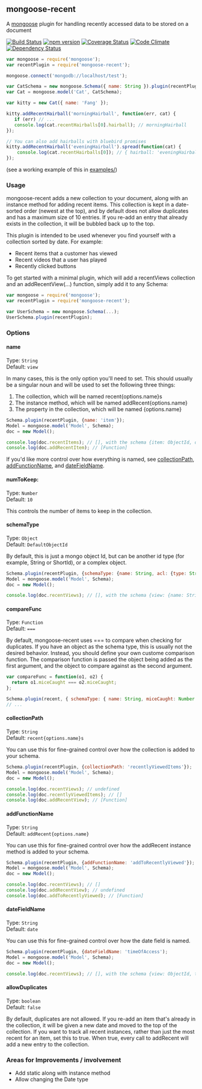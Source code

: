 ## mongoose-recent

A [mongoose](http://mongoosejs.com/) plugin for handling recently accessed data to be stored on a document

[![Build Status](https://travis-ci.org/jacob-meacham/mongoose-recent.svg?branch=develop)](https://travis-ci.org/jacob-meacham/mongoose-recent)
[![npm version](https://badge.fury.io/js/mongoose-recent.svg)](http://badge.fury.io/js/mongoose-recent)
[![Coverage Status](https://coveralls.io/repos/jacob-meacham/mongoose-recent/badge.svg?branch=develop)](https://coveralls.io/r/jacob-meacham/mongoose-recent?branch=develop)
[![Code Climate](https://codeclimate.com/github/jacob-meacham/mongoose-recent/badges/gpa.svg)](https://codeclimate.com/github/jacob-meacham/mongoose-recent)
[![Dependency Status](https://www.versioneye.com/user/projects/554911185d4f9a0b9900127c/badge.svg?style=flat)](https://www.versioneye.com/user/projects/554911185d4f9a0b9900127c)

```javascript
var mongoose = require('mongoose');
var recentPlugin = require('mongoose-recent');

mongoose.connect('mongodb://localhost/test');

var CatSchema = new mongoose.Schema({ name: String }).plugin(recentPlugin, {name: 'hairball', schemaType: String});
var Cat = mongoose.model('Cat', CatSchema);

var kitty = new Cat({ name: 'Fang' });

kitty.addRecentHairball('morningHairball', function(err, cat) {
   if (err) // ...
   console.log(cat.recentHairballs[0].hairball); // morningHairball 
});

// You can also add hairballs with bluebird promises
kitty.addRecentHairball('eveningHairball').spread(function(cat) {
    console.log(cat.recentHairballs[0]); // { hairball: 'eveningHairball', date: Tue May 05 2015 10:17:53 }
});
```
(see a working example of this in [examples/](../blob/master/examples/))

### Usage
mongoose-recent adds a new collection to your document, along with an instance method for adding recent items. This collection is kept in a date-sorted order (newest at the top), and by default does not allow duplicates and has a maximum size of 10 entries. If you re-add an entry that already exists in the collection, it will be bubbled back up to the top.

This plugin is intended to be used whenever you find yourself with a collection sorted by date. For example:
* Recent items that a customer has viewed
* Recent videos that a user has played
* Recently clicked buttons

To get started with a minimal plugin, which will add a recentViews collection and an addRecentView(...) function, simply add it to any Schema:

```javascript
var mongoose = require('mongoose');
var recentPlugin = require('mongoose-recent');

var UserSchema = new mongoose.Schema(...);
UserSchema.plugin(recentPlugin);
```

### Options
#### name
Type: `String`<br/>
Default: `view`

In many cases, this is the only option you'll need to set. This should usually be a singular noun and will be used to set the following three things:

1. The collection, which will be named recent{options.name}s
2. The instance method, which will be named addRecent{options.name}
3. The property in the collection, which will be named {options.name}

```javascript
Schema.plugin(recentPlugin, {name: 'item'});
Model = mongoose.model('Model', Schema);
doc = new Model();

console.log(doc.recentItems); // [], with the schema {item: ObjectId, date: Date}
console.log(doc.addRecentItem); // [Function]
```

If you'd like more control over how everything is named, see [collectionPath](#collectionpath), [addFunctionName](#addfunctionname), and [dateFieldName](#datefieldname).

#### numToKeep:
Type: `Number`<br/>
Default: `10`

This controls the number of items to keep in the collection.

#### schemaType
Type: `Object`<br/>
Default: `DefaultObjectId`

By default, this is just a mongo object Id, but can be another id type (for example, String or ShortId), or a complex object.

```javascript
Schema.plugin(recentPlugin, {schemaType: {name: String, acl: {type: String, 'default': 'user'});
Model = mongoose.model('Model', Schema);
doc = new Model();

console.log(doc.recentViews); // [], with the schema {view: {name: String, acl: {type: String, 'default': 'user'}, date: Date}
```

#### compareFunc
Type: `Function`<br/>
Default: `===`

By default, mongoose-recent uses === to compare when checking for duplicates. If you have an object as the schema type, this is usually not the desired behavior. Instead, you should define your own custome comparison function. The comparison function is passed the object being added as the first argument, and the object to compare against as the second argument.

```javascript
var compareFunc = function(o1, o2) {
  return o1.miceCaught === o2.miceCaught;
};

Schema.plugin(recent, { schemaType: { name: String, miceCaught: Number }, compareFunc: compareFunc } );
// ...
```

#### collectionPath
Type: `String`<br/>
Default: `recent{options.name}s`

You can use this for fine-grained control over how the collection is added to your schema.

```javascript
Schema.plugin(recentPlugin, {collectionPath: 'recentlyViewedItems'});
Model = mongoose.model('Model', Schema);
doc = new Model();

console.log(doc.recentViews); // undefined
console.log(doc.recentlyViewedItems); // []
console.log(doc.addRecentView); // [Function]
```

#### addFunctionName
Type: `String`<br/>
Default: `addRecent{options.name}`

You can use this for fine-grained control over how the addRecent instance method is added to your schema.

```javascript
Schema.plugin(recentPlugin, {addFunctionName: 'addToRecentlyViewed'});
Model = mongoose.model('Model', Schema);
doc = new Model();

console.log(doc.recentViews); // []
console.log(doc.addRecentView); // undefined
console.log(doc.addToRecentlyViewed); // [Function]
```

#### dateFieldName
Type: `String`<br/>
Default: `date`

You can use this for fine-grained control over how the date field is named.

```javascript
Schema.plugin(recentPlugin, {dateFieldName: 'timeOfAccess');
Model = mongoose.model('Model', Schema);
doc = new Model();

console.log(doc.recentViews); // [], with the schema {view: ObjectId, timeOfAccess: Date}
```

#### allowDuplicates
Type: `boolean`<br/>
Default: `false`

By default, duplicates are not allowed. If you re-add an item that's already in the collection, it will be given a new date and moved to the top of the collection. If you want to track all recent instances, rather than just the most recent for an item, set this to true. When true, every call to addRecent will add a new entry to the collection.

### Areas for Improvements / involvement
* Add static along with instance method
* Allow changing the Date type

